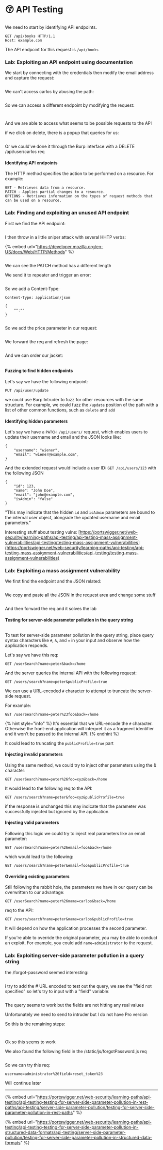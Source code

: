 # 😙 API Testing

<figure><img src="../../.gitbook/assets/image (2) (1) (1) (1) (1) (1) (1) (1) (1) (1) (1) (1) (1) (1) (1) (1) (1) (1) (1) (1) (1) (1) (1) (1) (1) (1) (1) (1) (1) (1) (1) (1) (1) (1) (1) (1) (1) (1) (1) (1) (1) (1) (1) (1) (1) (1) (1) (1) (1) (1) (1) (1) (1) (1) (1) (1).png" alt=""><figcaption></figcaption></figure>

We need to start by identifying API endpoints.

```
GET /api/books HTTP/1.1
Host: example.com
```

The API endpoint for this request is `/api/books`

### Lab: Exploiting an API endpoint using documentation

We start by connecting with the credentials then modify the email address and capture the request:

<figure><img src="../../.gitbook/assets/image (3) (1) (1) (1) (1) (1) (1) (1) (1) (1) (1) (1) (1) (1) (1) (1) (1) (1) (1) (1) (1) (1) (1) (1) (1) (1) (1) (1) (1) (1) (1) (1) (1) (1) (1) (1) (1) (1) (1) (1) (1) (1) (1) (1) (1) (1) (1) (1) (1).png" alt=""><figcaption></figcaption></figure>

We can't access carlos by abusing the path:

<figure><img src="../../.gitbook/assets/image (4) (1) (1) (1) (1) (1) (1) (1) (1) (1) (1) (1) (1) (1) (1) (1) (1) (1) (1) (1) (1) (1) (1) (1) (1) (1) (1) (1) (1) (1) (1) (1) (1) (1) (1) (1) (1) (1) (1) (1) (1) (1) (1).png" alt=""><figcaption></figcaption></figure>

So we can access a different endpoint by modifying the request:

<figure><img src="../../.gitbook/assets/image (5) (1) (1) (1) (1) (1) (1) (1) (1) (1) (1) (1) (1) (1) (1) (1) (1) (1) (1) (1) (1) (1) (1) (1) (1) (1) (1) (1) (1) (1) (1) (1) (1) (1) (1) (1) (1) (1) (1) (1) (1) (1).png" alt=""><figcaption></figcaption></figure>

<figure><img src="../../.gitbook/assets/pic.png" alt=""><figcaption></figcaption></figure>

And we are able to access what seems to be possible requests to the API

if we click on delete, there is a popup that queries for us:

<figure><img src="../../.gitbook/assets/deletecarlos.png" alt=""><figcaption></figcaption></figure>

Or we could've done it through the Burp interface with a DELETE /api/user/carlos req

#### Identifying API endpoints

The HTTP method specifies the action to be performed on a resource. For example:

```
GET - Retrieves data from a resource.
PATCH - Applies partial changes to a resource.
OPTIONS - Retrieves information on the types of request methods that can be used on a resource.
```

### Lab: Finding and exploiting an unused API endpoint

First we find the API endpoint:

<figure><img src="../../.gitbook/assets/image (16) (1) (1) (1) (1) (1) (1).png" alt=""><figcaption></figcaption></figure>

I then throw in a little sniper attack with several HHTP verbs:

{% embed url="https://developer.mozilla.org/en-US/docs/Web/HTTP/Methods" %}

<figure><img src="../../.gitbook/assets/image (1) (1) (1) (1) (1) (1) (1) (1) (1) (1) (1) (1) (1) (1) (1) (1) (1) (1) (1) (1) (1) (1) (1) (1) (1) (1) (1) (1) (1) (1) (1) (1) (1) (1) (1) (1) (1) (1) (1) (1) (1) (1) (1) (1) (1) (1) (1) (1) (1) (1) (1) (1) (1) (1) (1) (1) (1) (1) (1) (1) ( (1).png" alt=""><figcaption></figcaption></figure>

We can see the PATCH method has a different length

We send it to repeater and trigger an error:

<figure><img src="../../.gitbook/assets/image (2) (1) (1) (1) (1) (1) (1) (1) (1) (1) (1) (1) (1) (1) (1) (1) (1) (1) (1) (1) (1) (1) (1) (1) (1) (1) (1) (1) (1) (1) (1) (1) (1) (1) (1) (1) (1) (1) (1) (1) (1) (1) (1) (1) (1) (1) (1) (1) (1) (1) (1) (1).png" alt=""><figcaption></figcaption></figure>

So we add a Content-Type:

```
Content-Type: application/json

{
	"":""
}
```

<figure><img src="../../.gitbook/assets/image (3) (1) (1) (1) (1) (1) (1) (1) (1) (1) (1) (1) (1) (1) (1) (1) (1) (1) (1) (1) (1) (1) (1) (1) (1) (1) (1) (1) (1) (1) (1) (1) (1) (1) (1) (1) (1) (1) (1) (1) (1) (1) (1) (1) (1).png" alt=""><figcaption></figcaption></figure>

So we add the price parameter in our request:

<figure><img src="../../.gitbook/assets/image (4) (1) (1) (1) (1) (1) (1) (1) (1) (1) (1) (1) (1) (1) (1) (1) (1) (1) (1) (1) (1) (1) (1) (1) (1) (1) (1) (1) (1) (1) (1) (1) (1) (1) (1) (1) (1) (1) (1).png" alt=""><figcaption></figcaption></figure>

We forward the req and refresh the page:

<figure><img src="../../.gitbook/assets/image (5) (1) (1) (1) (1) (1) (1) (1) (1) (1) (1) (1) (1) (1) (1) (1) (1) (1) (1) (1) (1) (1) (1) (1) (1) (1) (1) (1) (1) (1) (1) (1) (1) (1) (1) (1) (1) (1).png" alt=""><figcaption></figcaption></figure>

And we can order our jacket:

<figure><img src="../../.gitbook/assets/image (6) (1) (1) (1) (1) (1) (1) (1) (1) (1) (1) (1) (1) (1) (1) (1) (1) (1) (1) (1) (1) (1) (1) (1) (1) (1) (1) (1) (1) (1) (1) (1).png" alt=""><figcaption></figcaption></figure>

#### Fuzzing to find hidden endpoints

Let's say we have the following endpoint:

`PUT /api/user/update`

we could use Burp Intruder to fuzz for other resources with the same structure. For example, we could fuzz the `/update` position of the path with a list of other common functions, such as `delete` and `add`

#### Identifying hidden parameters

Let's say we have a `PATCH /api/users/` request, which enables users to update their username and email and the JSON looks like:

```
{
    "username": "wiener",
    "email": "wiener@example.com",
}
```

And the extended request would include a user ID: `GET /api/users/123` with the following JSON

```
{
    "id": 123,
    "name": "John Doe",
    "email": "john@example.com",
    "isAdmin": "false"
}
```

"This may indicate that the hidden `id` and `isAdmin` parameters are bound to the internal user object, alongside the updated username and email parameters."

Interesting stuff about testing vulns: [https://portswigger.net/web-security/learning-paths/api-testing/api-testing-mass-assignment-vulnerabilities/api-testing/testing-mass-assignment-vulnerabilities](https://portswigger.net/web-security/learning-paths/api-testing/api-testing-mass-assignment-vulnerabilities/api-testing/testing-mass-assignment-vulnerabilities)

### Lab: Exploiting a mass assignment vulnerability

We first find the endpoint and the JSON related:

<figure><img src="../../.gitbook/assets/image (7) (1) (1) (1) (1) (1) (1) (1) (1) (1) (1) (1) (1) (1) (1) (1) (1) (1) (1) (1) (1) (1) (1) (1) (1) (1) (1) (1) (1) (1).png" alt=""><figcaption></figcaption></figure>

We copy and paste all the JSON in the request area and change some stuff

<figure><img src="../../.gitbook/assets/image (8) (1) (1) (1) (1) (1) (1) (1) (1) (1) (1) (1) (1) (1) (1) (1) (1) (1) (1) (1) (1) (1) (1) (1) (1) (1) (1).png" alt=""><figcaption></figcaption></figure>

And then forward the req and it solves the lab

#### Testing for server-side parameter pollution in the query string

<figure><img src="../../.gitbook/assets/image (5) (1) (1) (1) (1) (1) (1) (1) (1) (1) (1) (1) (1) (1) (1) (1) (1) (1) (1) (1) (1) (1) (1) (1) (1) (1) (1) (1) (1) (1) (1) (1) (1) (1) (1) (1).png" alt=""><figcaption></figcaption></figure>

To test for server-side parameter pollution in the query string, place query syntax characters like `#`, `&`, and `=` in your input and observe how the application responds.

Let's say we have this req:

```
GET /userSearch?name=peter&back=/home
```

And the server queries the internal API with the following request:

```
GET /users/search?name=peter&publicProfile=true
```

We can use a URL-encoded `#` character to attempt to truncate the server-side request.

For example:

```
GET /userSearch?name=peter%23foo&back=/home
```

{% hint style="info" %}
It's essential that we URL-encode the `#` character. Otherwise the front-end application will interpret it as a fragment identifier and it won't be passed to the internal API.
{% endhint %}

It could lead to truncating the `publicProfile=true` part

#### Injecting invalid parameters

Using the same method, we could try to inject other parameters using the & character:

```
GET /userSearch?name=peter%26foo=xyz&back=/home
```

It would lead to the following req to the API:

```
GET /users/search?name=peter&foo=xyz&publicProfile=true
```

if the response is unchanged this may indicate that the parameter was successfully injected but ignored by the application.

#### Injecting valid parameters

Following this logic we could try to inject real parameters like an email parameter:

```
GET /userSearch?name=peter%26email=foo&back=/home    
```

which would lead to the following:

```
GET /users/search?name=peter&email=foo&publicProfile=true
```

#### Overriding existing parameters

Still following the rabbit hole, the parameters we have in our query can be overwritten to our advantage:

```
GET /userSearch?name=peter%26name=carlos&back=/home
```

req to the API:

```
GET /users/search?name=peter&name=carlos&publicProfile=true
```

It will depend on how the application processes the second parameter.

If you're able to override the original parameter, you may be able to conduct an exploit. For example, you could add `name=administrator` to the request.

### Lab: Exploiting server-side parameter pollution in a query string

the /forgot-password seemed interesting:

<figure><img src="../../.gitbook/assets/image (1) (1) (1) (1) (1) (1) (1) (1) (1) (1) (1) (1) (1) (1) (1) (1) (1) (1) (1) (1) (1) (1) (1) (1) (1) (1) (1) (1) (1) (1) (1) (1) (1) (1) (1) (1) (1) (1) (1) (1) (1) (1) (1) (1) (1) (1) (1) (1) (1) (1) (1) (1) (1) (1) (1) (1) (1) (1) (1) (1) (1).png" alt=""><figcaption></figcaption></figure>

i try to add the # URL encoded to test out the query, we see the "field not specified" so let's try to input with a "field" variable:

<figure><img src="../../.gitbook/assets/image (2) (1) (1) (1) (1) (1) (1) (1) (1) (1) (1) (1) (1) (1) (1) (1) (1) (1) (1) (1) (1) (1) (1) (1) (1) (1) (1) (1) (1) (1) (1) (1) (1) (1) (1) (1) (1) (1) (1) (1) (1) (1) (1) (1) (1) (1) (1) (1) (1) (1) (1).png" alt=""><figcaption></figcaption></figure>

The query seems to work but the fields are not hitting any real values

Unfortunately we need to send to intruder but I do not have Pro version

So this is the remaining steps:

<figure><img src="../../.gitbook/assets/image (3) (1) (1) (1) (1) (1) (1) (1) (1) (1) (1) (1) (1) (1) (1) (1) (1) (1) (1) (1) (1) (1) (1) (1) (1) (1) (1) (1) (1) (1) (1) (1) (1) (1) (1) (1) (1) (1) (1) (1) (1) (1) (1) (1).png" alt=""><figcaption></figcaption></figure>

<figure><img src="../../.gitbook/assets/image (4) (1) (1) (1) (1) (1) (1) (1) (1) (1) (1) (1) (1) (1) (1) (1) (1) (1) (1) (1) (1) (1) (1) (1) (1) (1) (1) (1) (1) (1) (1) (1) (1) (1) (1) (1) (1) (1).png" alt=""><figcaption></figcaption></figure>

Ok so this seems to work

We also found the following field in the /static/js/forgotPassword.js req

<figure><img src="../../.gitbook/assets/image (5) (1) (1) (1) (1) (1) (1) (1) (1) (1) (1) (1) (1) (1) (1) (1) (1) (1) (1) (1) (1) (1) (1) (1) (1) (1) (1) (1) (1) (1) (1) (1) (1) (1) (1) (1) (1).png" alt=""><figcaption></figcaption></figure>

So we can try this req:

```
username=administrator%26field=reset_token%23
```

Will continue later

***

{% embed url="https://portswigger.net/web-security/learning-paths/api-testing/api-testing-testing-for-server-side-parameter-pollution-in-rest-paths/api-testing/server-side-parameter-pollution/testing-for-server-side-parameter-pollution-in-rest-paths" %}

{% embed url="https://portswigger.net/web-security/learning-paths/api-testing/api-testing-testing-for-server-side-parameter-pollution-in-structured-data-formats/api-testing/server-side-parameter-pollution/testing-for-server-side-parameter-pollution-in-structured-data-formats" %}
